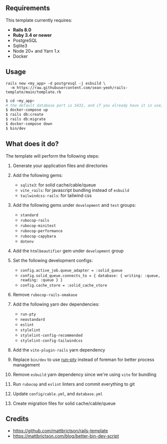 ## Requirements

This template currently requires:

- **Rails 8.0**
- **Ruby 3.4 or newer**
- PostgreSQL
- Sqlite3
- Node 20+ and Yarn 1.x
- Docker

## Usage

```$ bash
rails new <my_app> -d postgresql -j esbuild \
  -m https://raw.githubusercontent.com/sean-yeoh/rails-template/main/template.rb
```

```bash
$ cd <my_app>
# the default database port is 5432, and if you already have it in use, change the port in my_app/.env
$ docker-compose up
$ rails db:create
$ rails db:migrate
$ docker-compose down
$ bin/dev
```

## What does it do?

The template will perform the following steps:

1. Generate your application files and directories
2. Add the following gems:

   - `sqlite3`: for solid cache/cable/queue
   - `vite_rails`: for javascript bundling instead of `esbuild`
   - `tailwindcss-rails`: for tailwind css

3. Add the following gems under `development` and `test` groups:

   - `standard`
   - `rubocop-rails`
   - `rubocop-minitest`
   - `rubocop-performance`
   - `rubocop-capybara`
   - `dotenv`

4. Add the `htmlbeautifier` gem under `development` group
5. Set the following development configs:

   - `config.active_job.queue_adapter = :solid_queue`
   - `config.solid_queue.connects_to = { database: { writing: :queue, reading: :queue } }`
   - `config.cache_store = :solid_cache_store`

6. Remove `rubocop-rails-omakase`
7. Add the following yarn dev dependencies:

   - `run-pty`
   - `neostandard`
   - `eslint`
   - `stylelint`
   - `stylelint-config-recommended`
   - `stylelint-config-tailwindcss`

8. Add the `vite-plugin-rails` yarn dependency
9. Replace `bin/dev` to use [run-pty](https://github.com/lydell/run-pty) instead of foreman for better process management
10. Remove `esbuild` yarn dependency since we're using `vite` for bundling
11. Run `rubocop` and `eslint` linters and commit everything to git
12. Update `config/cable.yml`, and `database.yml`
13. Create migration files for solid cache/cable/queue

## Credits

- https://github.com/mattbrictson/rails-template
- https://mattbrictson.com/blog/better-bin-dev-script
